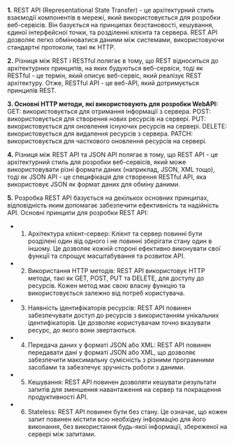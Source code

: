 **1.** REST API (Representational State Transfer) - це архітектурний стиль взаємодії компонентів в мережі, який використовується для розробки веб-сервісів. Він базується на принципах безстановості, кешування, єдиної інтерфейсної точки, та розділенні клієнта та сервера. REST API дозволяє легко обмінюватися даними між системами, використовуючи стандартні протоколи, такі як HTTP.

**2.** Різниця між REST і RESTful полягає в тому, що REST відноситься до архітектурних принципів, на яких будуються веб-сервіси, тоді як RESTful - це термін, який описує веб-сервіс, який реалізує REST архітектуру. Отже, RESTful API - це веб-API, який дотримується принципів REST.

**3. Основні HTTP методи, які використовують для розробки WebAPI:**
GET: використовується для отримання інформації з сервера.
POST: використовується для створення нових ресурсів на сервері.
PUT: використовується для оновлення існуючих ресурсів на сервері.
DELETE: використовується для видалення ресурсів з сервера.
PATCH: використовується для часткового оновлення ресурсів на сервері.

**4.** Різниця між REST API та JSON API полягає в тому, що REST API - це архітектурний стиль для розробки веб-сервісів, який може використовувати різні формати даних (наприклад, JSON, XML тощо), тоді як JSON API - це специфікація для створення RESTful API, яка використовує JSON як формат даних для обміну даними.

**5.** Розробка REST API базується на декількох основних принципах, відповідність яким допомагає забезпечити ефективність та надійність API.
Основні принципи для розробки REST API:</br>
- 1. Архітектура клієнт-сервер: Клієнт та сервер повинні бути розділені один від одного і не повинні зберігати стану один в іншому. Це дозволяє кожній стороні ефективно виконувати свої функції та спрощує масштабування та розвиток API.</br>
- 2. Використання HTTP методів: REST API використовує HTTP методи, такі як GET, POST, PUT та DELETE, для доступу до ресурсів. Кожен метод має свою власну функцію та використовується залежно від потреб користувача.</br>
- 3. Наявність ідентифікаторів ресурсів: REST API повинен забезпечувати доступ до ресурсів з використанням унікальних ідентифікаторів. Це дозволяє користувачам точно вказувати ресурс, до якого вони звертаються.</br>
- 4. Передача даних у форматі JSON або XML: REST API повинен передавати дані у форматі JSON або XML, що дозволяє забезпечити максимальну сумісність з різними програмними засобами та забезпечує зручність роботи з даними.</br>
- 5. Кешування: REST API повинен дозволяти кешувати результати запитів для зменшення навантаження на сервер та покращення продуктивності API.</br>
- 6. Stateless: REST API повинен бути без стану. Це означає, що кожен запит повинен містити всю необхідну інформацію для його виконання, без використання будь-якої інформації, збереженої на сервері між запитами.</br>
